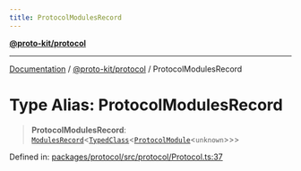 ```yaml
---
title: ProtocolModulesRecord
---
```


[**@proto-kit/protocol**](../README.md)

***

[Documentation](../../../README.md) / [@proto-kit/protocol](../README.md) / ProtocolModulesRecord

# Type Alias: ProtocolModulesRecord

> **ProtocolModulesRecord**: [`ModulesRecord`](../../common/interfaces/ModulesRecord.md)\<[`TypedClass`](../../common/type-aliases/TypedClass.md)\<[`ProtocolModule`](../classes/ProtocolModule.md)\<`unknown`\>\>\>

Defined in: [packages/protocol/src/protocol/Protocol.ts:37](https://github.com/proto-kit/framework/blob/b953c754e500c62f01fbbd6d09adfb2f5577269d/packages/protocol/src/protocol/Protocol.ts#L37)
